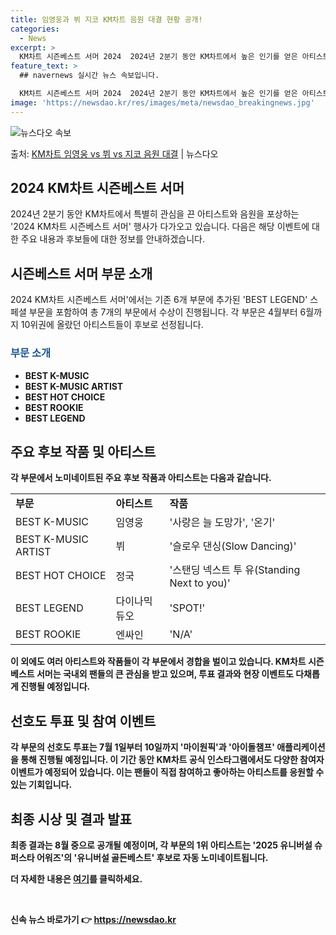 ```yaml
---
title: 임영웅과 뷔 지코 KM차트 음원 대결 현황 공개!
categories:
  - News
excerpt: >
  KM차트 시즌베스트 서머 2024  2024년 2분기 동안 KM차트에서 높은 인기를 얻은 아티스트와 음원을 …
feature_text: >
  ## navernews 실시간 뉴스 속보입니다.

  KM차트 시즌베스트 서머 2024  2024년 2분기 동안 KM차트에서 높은 인기를 얻은 아티스트와 음원을 …
image: 'https://newsdao.kr/res/images/meta/newsdao_breakingnews.jpg'
---
```


![뉴스다오 속보](https://newsdao.kr/res/images/meta/newsdao_breakingnews.jpg)

<p>출처: <a href="https://newsdao.kr/4524" rel="dofollow">KM차트 임영웅 vs 뷔 vs 지코 음원 대결</a> | 뉴스다오</p>

<h2>2024 KM차트 시즌베스트 서머</h2>

2024년 2분기 동안 KM차트에서 특별히 관심을 끈 아티스트와 음원을 포상하는 '2024 KM차트 시즌베스트 서머' 행사가 다가오고 있습니다. 다음은 해당 이벤트에 대한 주요 내용과 후보들에 대한 정보를 안내하겠습니다.

<h2>시즌베스트 서머 부문 소개</h2>
<p data-ke-size="size16">2024 KM차트 시즌베스트 서머'에서는 기존 6개 부문에 추가된 'BEST LEGEND' 스페셜 부문을 포함하여 총 7개의 부문에서 수상이 진행됩니다. 각 부문은 4월부터 6월까지 10위권에 올랐던 아티스트들이 후보로 선정됩니다.</p>

<h3><b><span style="color: #1a5490;">부문 소개</span><b></h3>
<ul>
  <li>BEST K-MUSIC</li>
  <li>BEST K-MUSIC ARTIST</li>
  <li>BEST HOT CHOICE</li>
  <li>BEST ROOKIE</li>
  <li>BEST LEGEND</li>
</ul>

<h2>주요 후보 작품 및 아티스트</h2>
<p data-ke-size="size16">각 부문에서 노미네이트된 주요 후보 작품과 아티스트는 다음과 같습니다.</p>

<table>
  <tr>
    <td><b>부문</b></td>
    <td><b>아티스트</b></td>
    <td><b>작품</b></td>
  </tr>
  <tr>
    <td>BEST K-MUSIC</td>
    <td>임영웅</td>
    <td>'사랑은 늘 도망가', '온기'</td>
  </tr>
  <tr>
    <td>BEST K-MUSIC ARTIST</td>
    <td>뷔</td>
    <td>'슬로우 댄싱(Slow Dancing)'</td>
  </tr>
  <tr>
    <td>BEST HOT CHOICE</td>
    <td>정국</td>
    <td>'스탠딩 넥스트 투 유(Standing Next to you)'</td>
  </tr>
  <tr>
    <td>BEST LEGEND</td>
    <td>다이나믹 듀오</td>
    <td>'SPOT!'</td>
  </tr>
  <tr>
    <td>BEST ROOKIE</td>
    <td>엔싸인</td>
    <td>'N/A'</td>
  </tr>
</table>

<p data-ke-size="size16">이 외에도 여러 아티스트와 작품들이 각 부문에서 경합을 벌이고 있습니다. KM차트 시즌베스트 서머는 국내외 팬들의 큰 관심을 받고 있으며, 투표 결과와 현장 이벤트도 다채롭게 진행될 예정입니다.</p>

<h2>선호도 투표 및 참여 이벤트</h2>
<p data-ke-size="size16">각 부문의 선호도 투표는 7월 1일부터 10일까지 '마이원픽'과 '아이돌챔프' 애플리케이션을 통해 진행될 예정입니다. 이 기간 동안 KM차트 공식 인스타그램에서도 다양한 참여자 이벤트가 예정되어 있습니다. 이는 팬들이 직접 참여하고 좋아하는 아티스트를 응원할 수 있는 기회입니다.</p>

<h2>최종 시상 및 결과 발표</h2>
<p data-ke-size="size16">최종 결과는 8월 중으로 공개될 예정이며, 각 부문의 1위 아티스트는 '2025 유니버설 슈퍼스타 어워즈'의 '유니버설 골든베스트' 후보로 자동 노미네이트됩니다.</p>

<p data-ke-size="size16">더 자세한 내용은 <a href="https://newsdao.kr/4524">여기</a>를 클릭하세요.</p>
<p data-ke-size="size16">&nbsp;</p> 

신속 뉴스 바로가기 👉 <a href="https://newsdao.kr" rel="dofollow">https://newsdao.kr</a>


